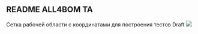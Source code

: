 ## README ALL4BOM TA
Сетка рабочей области с координатами для построения тестов Draft
![](https://s26.postimg.org/mybgnbdy1/array.jpg)